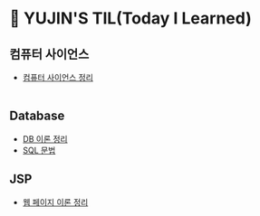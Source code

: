 # 👀 YUJIN'S TIL(Today I Learned)<br>

## 컴퓨터 사이언스<br>
* [컴퓨터 사이언스 정리](ComputerSicence/ComputerSience_Summary.md)<br><br>

## Database
* [DB 이론 정리](Database/DB_Summary.md)
* [SQL 문법](Database/SQL_Language.md)

## JSP
* [웹 페이지 이론 정리](Jsp/JSP_Summary.md)

